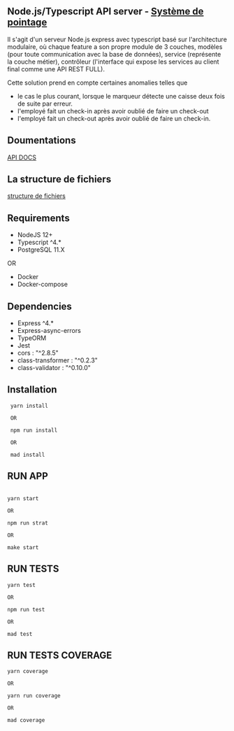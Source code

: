 ## Node.js/Typescript  API server - [Système de pointage](./docs/Test_descriptions.md)

Il s'agit d'un serveur Node.js express avec typescript basé sur l'architecture modulaire, où chaque feature a son propre module de 3 couches, modèles (pour toute communication avec la base de données), service (représente la couche métier), contrôleur (l'interface qui expose les services au client final comme une API REST FULL).

Cette solution prend en compte certaines anomalies telles que 
- le cas le plus courant, lorsque le marqueur détecte une caisse deux fois de suite par erreur.
- l'employé fait un check-in après avoir oublié de faire un check-out 
- l'employé fait un check-out après avoir oublié de faire un check-in. 

## Doumentations

[API DOCS](https://**.com)


## La structure de fichiers

[structure de fichiers](./docs/files.structur.md)

## Requirements

- NodeJS 12+
- Typescript ^4.\*
- PostgreSQL 11.X

OR 

- Docker 
- Docker-compose

## Dependencies

- Express ^4.\*
- Express-async-errors
- TypeORM
- Jest
- cors : "^2.8.5"
- class-transformer : "^0.2.3"
- class-validator : "^0.10.0"

## Installation

```
 yarn install

 OR

 npm run install

 OR

 mad install
```

## RUN APP

```

yarn start

OR 

npm run strat

OR 

make start
```

## RUN TESTS

```
yarn test

OR

npm run test

OR

mad test
```

## RUN TESTS COVERAGE

```
yarn coverage

OR

yarn run coverage

OR

mad coverage
```
